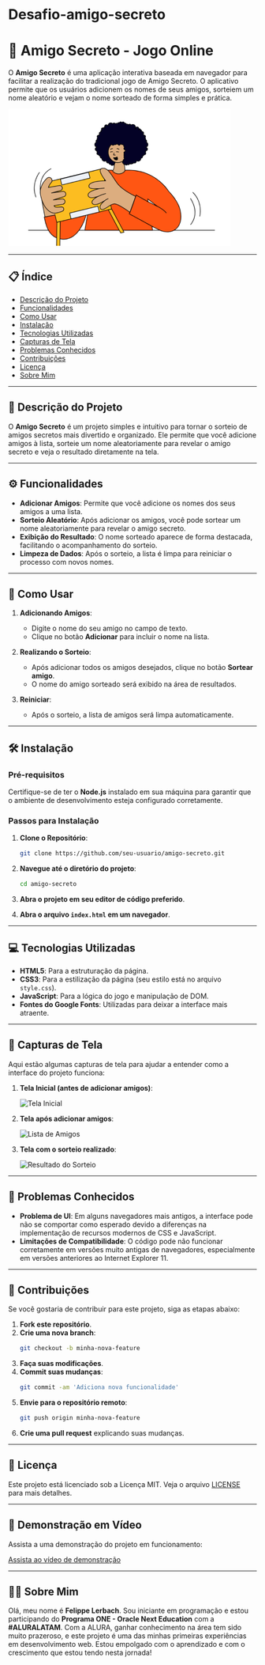 # Desafio-amigo-secreto
# 🎉 **Amigo Secreto - Jogo Online**

O **Amigo Secreto** é uma aplicação interativa baseada em navegador para facilitar a realização do tradicional jogo de Amigo Secreto. O aplicativo permite que os usuários adicionem os nomes de seus amigos, sorteiem um nome aleatório e vejam o nome sorteado de forma simples e prática.

![Amigo Secreto](assets/amigo-secreto.png)

---

## 📋 **Índice**

- [Descrição do Projeto](#descrição-do-projeto)
- [Funcionalidades](#funcionalidades)
- [Como Usar](#como-usar)
- [Instalação](#instalação)
- [Tecnologias Utilizadas](#tecnologias-utilizadas)
- [Capturas de Tela](#capturas-de-tela)
- [Problemas Conhecidos](#problemas-conhecidos)
- [Contribuições](#contribuições)
- [Licença](#licença)
- [Sobre Mim](#sobre-mim)

---

## 📌 **Descrição do Projeto**

O **Amigo Secreto** é um projeto simples e intuitivo para tornar o sorteio de amigos secretos mais divertido e organizado. Ele permite que você adicione amigos à lista, sorteie um nome aleatoriamente para revelar o amigo secreto e veja o resultado diretamente na tela.

---

## ⚙️ **Funcionalidades**

- **Adicionar Amigos**: Permite que você adicione os nomes dos seus amigos a uma lista.
- **Sorteio Aleatório**: Após adicionar os amigos, você pode sortear um nome aleatoriamente para revelar o amigo secreto.
- **Exibição do Resultado**: O nome sorteado aparece de forma destacada, facilitando o acompanhamento do sorteio.
- **Limpeza de Dados**: Após o sorteio, a lista é limpa para reiniciar o processo com novos nomes.

---

## 🚀 **Como Usar**

1. **Adicionando Amigos**:
    - Digite o nome do seu amigo no campo de texto.
    - Clique no botão **Adicionar** para incluir o nome na lista.

2. **Realizando o Sorteio**:
    - Após adicionar todos os amigos desejados, clique no botão **Sortear amigo**.
    - O nome do amigo sorteado será exibido na área de resultados.

3. **Reiniciar**:
    - Após o sorteio, a lista de amigos será limpa automaticamente.

---

## 🛠️ **Instalação**

### Pré-requisitos
Certifique-se de ter o **Node.js** instalado em sua máquina para garantir que o ambiente de desenvolvimento esteja configurado corretamente.

### Passos para Instalação

1. **Clone o Repositório**:
    ```bash
    git clone https://github.com/seu-usuario/amigo-secreto.git
    ```

2. **Navegue até o diretório do projeto**:
    ```bash
    cd amigo-secreto
    ```

3. **Abra o projeto em seu editor de código preferido**.

4. **Abra o arquivo `index.html` em um navegador**.

---

## 💻 **Tecnologias Utilizadas**

- **HTML5**: Para a estruturação da página.
- **CSS3**: Para a estilização da página (seu estilo está no arquivo `style.css`).
- **JavaScript**: Para a lógica do jogo e manipulação de DOM.
- **Fontes do Google Fonts**: Utilizadas para deixar a interface mais atraente.

---

## 📸 **Capturas de Tela**

Aqui estão algumas capturas de tela para ajudar a entender como a interface do projeto funciona:

1. **Tela Inicial (antes de adicionar amigos)**:
   
   ![Tela Inicial](assets/screen1.png)

2. **Tela após adicionar amigos**:

   ![Lista de Amigos](assets/screen2.png)

3. **Tela com o sorteio realizado**:

   ![Resultado do Sorteio](assets/screen3.png)

---

## 🐞 **Problemas Conhecidos**

- **Problema de UI**: Em alguns navegadores mais antigos, a interface pode não se comportar como esperado devido a diferenças na implementação de recursos modernos de CSS e JavaScript.
- **Limitações de Compatibilidade**: O código pode não funcionar corretamente em versões muito antigas de navegadores, especialmente em versões anteriores ao Internet Explorer 11.

---

## 🤝 **Contribuições**

Se você gostaria de contribuir para este projeto, siga as etapas abaixo:

1. **Fork este repositório**.
2. **Crie uma nova branch**:
    ```bash
    git checkout -b minha-nova-feature
    ```
3. **Faça suas modificações**.
4. **Commit suas mudanças**:
    ```bash
    git commit -am 'Adiciona nova funcionalidade'
    ```
5. **Envie para o repositório remoto**:
    ```bash
    git push origin minha-nova-feature
    ```
6. **Crie uma pull request** explicando suas mudanças.

---

## 📄 **Licença**

Este projeto está licenciado sob a Licença MIT. Veja o arquivo [LICENSE](LICENSE) para mais detalhes.

---

## 🎥 **Demonstração em Vídeo**

Assista a uma demonstração do projeto em funcionamento:

[Assista ao vídeo de demonstração](https://www.youtube.com/link-para-video)

---

## 👨‍💻 **Sobre Mim**

Olá, meu nome é **Felippe Lerbach**. Sou iniciante em programação e estou participando do **Programa ONE - Oracle Next Education** com a **#ALURALATAM**. Com a ALURA, ganhar conhecimento na área tem sido muito prazeroso, e este projeto é uma das minhas primeiras experiências em desenvolvimento web. Estou empolgado com o aprendizado e com o crescimento que estou tendo nesta jornada!
